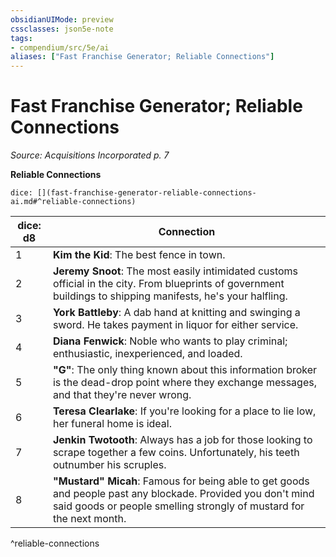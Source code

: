 ```yaml
---
obsidianUIMode: preview
cssclasses: json5e-note
tags:
- compendium/src/5e/ai
aliases: ["Fast Franchise Generator; Reliable Connections"]
---
```

# Fast Franchise Generator; Reliable Connections
*Source: Acquisitions Incorporated p. 7* 

**Reliable Connections**

`dice: [](fast-franchise-generator-reliable-connections-ai.md#^reliable-connections)`

| dice: d8 | Connection |
|----------|------------|
| 1 | **Kim the Kid**: The best fence in town. |
| 2 | **Jeremy Snoot**: The most easily intimidated customs official in the city. From blueprints of government buildings to shipping manifests, he's your halfling. |
| 3 | **York Battleby**: A dab hand at knitting and swinging a sword. He takes payment in liquor for either service. |
| 4 | **Diana Fenwick**: Noble who wants to play criminal; enthusiastic, inexperienced, and loaded. |
| 5 | **"G"**: The only thing known about this information broker is the dead-drop point where they exchange messages, and that they're never wrong. |
| 6 | **Teresa Clearlake**: If you're looking for a place to lie low, her funeral home is ideal. |
| 7 | **Jenkin Twotooth**: Always has a job for those looking to scrape together a few coins. Unfortunately, his teeth outnumber his scruples. |
| 8 | **"Mustard" Micah**: Famous for being able to get goods and people past any blockade. Provided you don't mind said goods or people smelling strongly of mustard for the next month. |
^reliable-connections